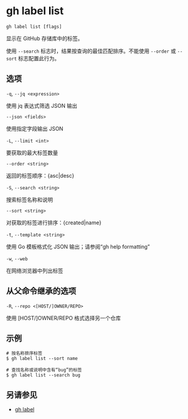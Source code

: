 # gh label list

```
gh label list [flags]
```

显示在 GitHub 存储库中的标签。

使用 `--search` 标志时，结果按查询的最佳匹配排序。不能使用 `--order` 或 `--sort` 标志配置此行为。

## 选项

`-q`, `--jq <expression>`

使用 jq 表达式筛选 JSON 输出

`--json <fields>`

使用指定字段输出 JSON

`-L`, `--limit <int>`

要获取的最大标签数量

`--order <string>`

返回的标签顺序：\{asc|desc\}

`-S`, `--search <string>`

搜索标签名称和说明

`--sort <string>`

对获取的标签进行排序：\{created|name\}

`-t`, `--template <string>`

使用 Go 模板格式化 JSON 输出；请参阅“gh help formatting”

`-w`, `--web`

在网络浏览器中列出标签

## 从父命令继承的选项

`-R`, `--repo <[HOST/]OWNER/REPO>`

使用 [HOST/]OWNER/REPO 格式选择另一个仓库

## 示例

```
# 按名称排序标签
$ gh label list --sort name

# 查找名称或说明中含有“bug”的标签
$ gh label list --search bug
```

## 另请参见

- [gh label](/gh_label)
